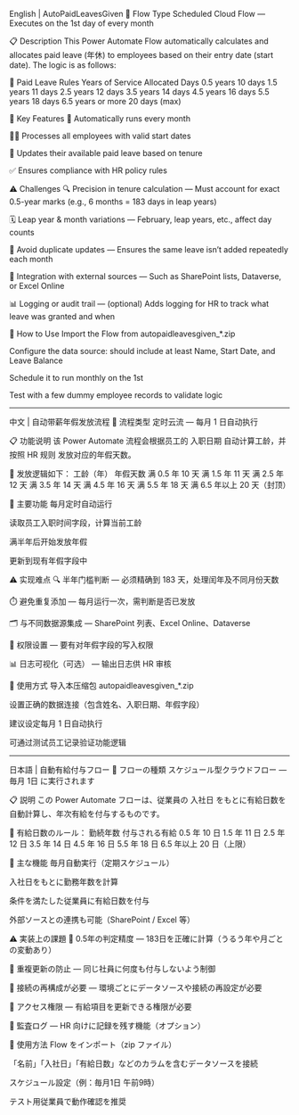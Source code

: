 English | AutoPaidLeavesGiven
📌 Flow Type
Scheduled Cloud Flow — Executes on the 1st day of every month

📋 Description
This Power Automate Flow automatically calculates and allocates paid leave (年休) to employees based on their entry date (start date). The logic is as follows:

🧮 Paid Leave Rules
Years of Service	Allocated Days
0.5 years	10 days
1.5 years	11 days
2.5 years	12 days
3.5 years	14 days
4.5 years	16 days
5.5 years	18 days
6.5 years or more	20 days (max)

🔧 Key Features
📆 Automatically runs every month

🧑‍💼 Processes all employees with valid start dates

🔄 Updates their available paid leave based on tenure

✅ Ensures compliance with HR policy rules

⚠️ Challenges
🔍 Precision in tenure calculation — Must account for exact 0.5-year marks (e.g., 6 months = 183 days in leap years)

🗓️ Leap year & month variations — February, leap years, etc., affect day counts

🔁 Avoid duplicate updates — Ensures the same leave isn’t added repeatedly each month

🔗 Integration with external sources — Such as SharePoint lists, Dataverse, or Excel Online

📊 Logging or audit trail — (optional) Adds logging for HR to track what leave was granted and when

🔗 How to Use
Import the Flow from autopaidleavesgiven_*.zip

Configure the data source: should include at least Name, Start Date, and Leave Balance

Schedule it to run monthly on the 1st

Test with a few dummy employee records to validate logic

----------------------------------------------------

中文 | 自动带薪年假发放流程
📌 流程类型
定时云流 — 每月 1 日自动执行

📋 功能说明
该 Power Automate 流程会根据员工的 入职日期 自动计算工龄，并按照 HR 规则 发放对应的年假天数。

🧮 发放逻辑如下：
工龄（年）	年假天数
满 0.5 年	10 天
满 1.5 年	11 天
满 2.5 年	12 天
满 3.5 年	14 天
满 4.5 年	16 天
满 5.5 年	18 天
满 6.5 年以上	20 天（封顶）

🔧 主要功能
每月定时自动运行

读取员工入职时间字段，计算当前工龄

满半年后开始发放年假

更新到现有年假字段中

⚠️ 实现难点
🔍 半年门槛判断 — 必须精确到 183 天，处理闰年及不同月份天数

⏱️ 避免重复添加 — 每月运行一次，需判断是否已发放

🗂️ 与不同数据源集成 — SharePoint 列表、Excel Online、Dataverse

🧾 权限设置 — 要有对年假字段的写入权限

📊 日志可视化（可选） — 输出日志供 HR 审核

🚀 使用方式
导入本压缩包 autopaidleavesgiven_*.zip

设置正确的数据连接（包含姓名、入职日期、年假字段）

建议设定每月 1 日自动执行

可通过测试员工记录验证功能逻辑

----------------------------------------------------
日本語 | 自動有給付与フロー
📌 フローの種類
スケジュール型クラウドフロー — 毎月 1日 に実行されます

📋 説明
この Power Automate フローは、従業員の 入社日 をもとに有給日数を自動計算し、年次有給を付与するものです。

🧮 有給日数のルール：
勤続年数	付与される有給
0.5 年	10 日
1.5 年	11 日
2.5 年	12 日
3.5 年	14 日
4.5 年	16 日
5.5 年	18 日
6.5 年以上	20 日（上限）

🔧 主な機能
毎月自動実行（定期スケジュール）

入社日をもとに勤務年数を計算

条件を満たした従業員に有給日数を付与

外部ソースとの連携も可能（SharePoint / Excel 等）

⚠️ 実装上の課題
📆 0.5年の判定精度 — 183日を正確に計算（うるう年や月ごとの変動あり）

🔁 重複更新の防止 — 同じ社員に何度も付与しないよう制御

🔗 接続の再構成が必要 — 環境ごとにデータソースや接続の再設定が必要

🔐 アクセス権限 — 有給項目を更新できる権限が必要

📝 監査ログ — HR 向けに記録を残す機能（オプション）

🧪 使用方法
Flow をインポート（zip ファイル）

「名前」「入社日」「有給日数」などのカラムを含むデータソースを接続

スケジュール設定（例：毎月1日 午前9時）

テスト用従業員で動作確認を推奨
